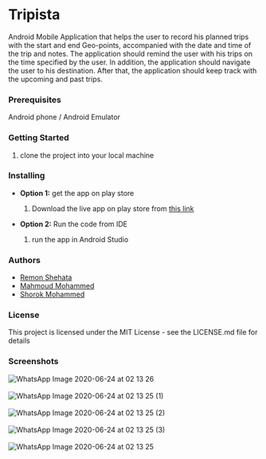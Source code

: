 # Tripista
Android Mobile Application that helps the user to record his planned trips with the start and end Geo-points, accompanied with the date and time of the trip and notes. The application should remind the user with his trips on the time specified by the user. In addition, the application should navigate the user to his destination. After that, the application should keep track with the upcoming and past trips. 

### Prerequisites
Android phone / Android Emulator <br />

### Getting Started
1. clone the project into your local machine

### Installing
- **Option 1:**  get the app on play store
  1. Download the live app on play store from [this link](https://play.google.com/store/apps/details?id=com.iti.intake40.tripista)
  
- **Option 2:** Run the code from IDE
  1. run the app in Android Studio
  
 ### Authors
   - [Remon Shehata](https://github.com/RemonShehata)
   - [Mahmoud Mohammed](https://github.com/MahmoudMohamed960)
   - [Shorok Mohammed](https://github.com/Shorouk278) 
  
  
 ### License
 This project is licensed under the MIT License - see the LICENSE.md file for details
 
 ### Screenshots
![WhatsApp Image 2020-06-24 at 02 13 26](https://user-images.githubusercontent.com/47400411/85480666-b13af200-b5c0-11ea-9147-15ed694069b5.jpeg)<br /><br />
![WhatsApp Image 2020-06-24 at 02 13 25 (1)](https://user-images.githubusercontent.com/47400411/85480672-b39d4c00-b5c0-11ea-8998-f3726571ee24.jpeg)<br /><br />
![WhatsApp Image 2020-06-24 at 02 13 25 (2)](https://user-images.githubusercontent.com/47400411/85480678-b5ffa600-b5c0-11ea-98ff-7dceb512e718.jpeg)<br /><br />
![WhatsApp Image 2020-06-24 at 02 13 25 (3)](https://user-images.githubusercontent.com/47400411/85480682-b730d300-b5c0-11ea-949f-2da4f9b9d408.jpeg)<br /><br />
![WhatsApp Image 2020-06-24 at 02 13 25](https://user-images.githubusercontent.com/47400411/85480689-b8fa9680-b5c0-11ea-8763-4bd4911e55b6.jpeg)<br /><br />
